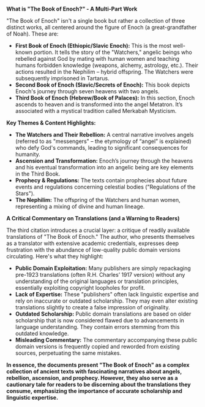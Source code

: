 **What is "The Book of Enoch?" - A Multi-Part Work**

"The Book of Enoch" isn't a single book but rather a collection of three distinct works, all centered around the figure of Enoch (a great-grandfather of Noah). These are:

*   **First Book of Enoch (Ethiopic/Slavic Enoch):** This is the most well-known portion. It tells the story of the "Watchers," angelic beings who rebelled against God by mating with human women and teaching humans forbidden knowledge (weapons, alchemy, astrology, etc.). Their actions resulted in the Nephilim – hybrid offspring. The Watchers were subsequently imprisoned in Tartarus.
*   **Second Book of Enoch (Slavic/Secrets of Enoch):** This book depicts Enoch's journey through seven heavens with two angels.
*   **Third Book of Enoch (Hebrew/Book of Palaces):** In this section, Enoch ascends to heaven and is transformed into the angel Metatron. It’s associated with a mystical tradition called Merkabah Mysticism.

**Key Themes & Content Highlights:**

*   **The Watchers and Their Rebellion:** A central narrative involves angels (referred to as "messengers" – the etymology of “angel” is explained) who defy God's commands, leading to significant consequences for humanity.
*   **Ascension and Transformation:** Enoch’s journey through the heavens and his eventual transformation into an angelic being are key elements in the Third Book.
*   **Prophecy & Regulations:** The texts contain prophecies about future events and regulations concerning celestial bodies ("Regulations of the Stars").
*   **The Nephilim:**  The offspring of the Watchers and human women, representing a mixing of divine and human lineage.

**A Critical Commentary on Translations (and a Warning to Readers)**

The third citation introduces a crucial layer: a critique of readily available translations of "The Book of Enoch." The author, who presents themselves as a translator with extensive academic credentials, expresses deep frustration with the abundance of low-quality public domain versions circulating. Here's what they highlight:

*   **Public Domain Exploitation:** Many publishers are simply repackaging pre-1923 translations (often R.H. Charles’ 1917 version) without any understanding of the original languages or translation principles, essentially exploiting copyright loopholes for profit.
*   **Lack of Expertise:** These "publishers" often lack linguistic expertise and rely on inaccurate or outdated scholarship. They may even alter existing translations slightly to create a false impression of originality.
*   **Outdated Scholarship:** Public domain translations are based on older scholarship that is now considered flawed due to advancements in language understanding.  They contain errors stemming from this outdated knowledge.
*   **Misleading Commentary:** The commentary accompanying these public domain versions is frequently copied and reworded from existing sources, perpetuating the same mistakes.

**In essence, the documents present "The Book of Enoch" as a complex collection of ancient texts with fascinating narratives about angels, rebellion, ascension, and prophecy. However, they also serve as a cautionary tale for readers to be discerning about the translations they consume, emphasizing the importance of accurate scholarship and linguistic expertise.**